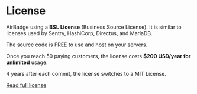 # License

AirBadge using a **BSL License** (Business Source License). It is similar to licenses used by Sentry, HashiCorp, Directus, and MariaDB.

The source code is FREE to use and host on your servers.

Once you reach 50 paying customers, the license costs **$200 USD/year for unlimited** usage.

4 years after each commit, the license switches to a MIT License.

[Read full license](https://github.com/joshnuss/airbadge/LICENSE.md)
